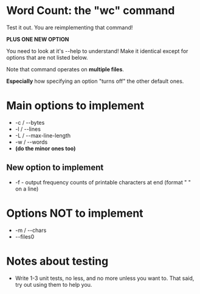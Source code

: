 # Word Count: the "wc" command

Test it out. You are reimplementing that command!

**PLUS ONE NEW OPTION**

You need to look at it's --help to understand! Make it identical except for options that are not listed below.

Note that command operates on **multiple files**.

**Especially** how specifying an option "turns off" the other default ones.

# Main options to implement
* -c / --bytes
* -l / --lines
* -L / --max-line-length
* -w / --words
* **(do the minor ones too)**

## New option to implement
* -f - output frequency counts of printable characters at end (format "<number> <char>" on a line)

# Options NOT to implement
* -m / --chars
* --files0

# Notes about testing
* Write 1-3 unit tests, no less, and no more unless you want to. That said, try out using them to help you.